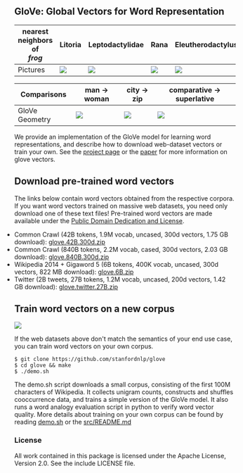 ## GloVe: Global Vectors for Word Representation


| nearest neighbors of <br/> <em>frog</em> | Litoria             |  Leptodactylidae | Rana | Eleutherodactylus |
| --- | ------------------------------- | ------------------- | ---------------- | ------------------- |
| Pictures | <img src="https://nlp.stanford.edu/projects/glove/images/litoria.jpg"></img> | <img src="https://nlp.stanford.edu/projects/glove/images/leptodactylidae.jpg"></img> | <img src="https://nlp.stanford.edu/projects/glove/images/rana.jpg"></img> | <img src="https://nlp.stanford.edu/projects/glove/images/eleutherodactylus.jpg"></img> |

| Comparisons | man -> woman             |  city -> zip | comparative -> superlative |
| --- | ------------------------|-------------------------|-------------------------|
| GloVe Geometry | <img src="https://nlp.stanford.edu/projects/glove/images/man_woman_small.jpg"></img>  | <img src="https://nlp.stanford.edu/projects/glove/images/city_zip_small.jpg"></img> | <img src="https://nlp.stanford.edu/projects/glove/images/comparative_superlative_small.jpg"></img> |

We provide an implementation of the GloVe model for learning word representations, and describe how to download web-dataset vectors or train your own. See the [project page](https://nlp.stanford.edu/projects/glove/) or the [paper](https://nlp.stanford.edu/pubs/glove.pdf) for more information on glove vectors.

## Download pre-trained word vectors
The links below contain word vectors obtained from the respective corpora. If you want word vectors trained on massive web datasets, you need only download one of these text files! Pre-trained word vectors are made available under the <a href="https://opendatacommons.org/licenses/pddl/">Public Domain Dedication and License</a>.
<div class="entry">
<ul style="padding-left:0px; margin-top:0px; margin-bottom:0px">
  <li> Common Crawl (42B tokens, 1.9M vocab, uncased, 300d vectors, 1.75 GB download): <a href="https://nlp.stanford.edu/data/wordvecs/glove.42B.300d.zip">glove.42B.300d.zip</a> </li>
  <li> Common Crawl (840B tokens, 2.2M vocab, cased, 300d vectors, 2.03 GB download): <a href="https://nlp.stanford.edu/data/wordvecs/glove.840B.300d.zip">glove.840B.300d.zip</a> </li>
  <li> Wikipedia 2014 + Gigaword 5 (6B tokens, 400K vocab, uncased, 300d vectors, 822 MB download): <a href="https://nlp.stanford.edu/data/wordvecs/glove.6B.zip">glove.6B.zip</a> </li>
  <li> Twitter (2B tweets, 27B tokens, 1.2M vocab, uncased, 200d vectors, 1.42 GB download): <a href="https://nlp.stanford.edu/data/wordvecs/glove.twitter.27B.zip">glove.twitter.27B.zip</a>
</ul>
</div>

## Train word vectors on a new corpus

<img src="https://travis-ci.org/stanfordnlp/GloVe.svg?branch=master"></img>

If the web datasets above don't match the semantics of your end use case, you can train word vectors on your own corpus.

    $ git clone https://github.com/stanfordnlp/glove
    $ cd glove && make
    $ ./demo.sh

The demo.sh script downloads a small corpus, consisting of the first 100M characters of Wikipedia. It collects unigram counts, constructs and shuffles cooccurrence data, and trains a simple version of the GloVe model. It also runs a word analogy evaluation script in python to verify word vector quality. More details about training on your own corpus can be found by reading [demo.sh](https://github.com/stanfordnlp/GloVe/blob/master/demo.sh) or the [src/README.md](https://github.com/stanfordnlp/GloVe/tree/master/src)

### License
All work contained in this package is licensed under the Apache License, Version 2.0. See the include LICENSE file.
